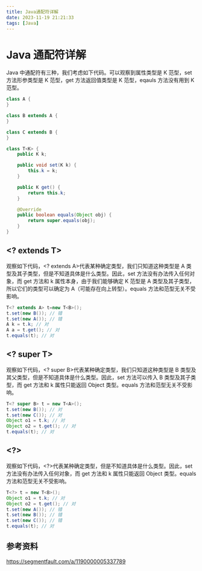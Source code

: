 ```yaml
---
title: Java通配符详解
date: 2023-11-19 21:21:33
tags: [Java]
---
```


# Java 通配符详解

Java 中通配符有三种，我们考虑如下代码。可以观察到属性类型是 K 范型，set 方法形参类型是 K 范型，get 方法返回值类型是 K 范型，eqauls 方法没有用到 K 范型。

```java
class A {
}

class B extends A {
}

class C extends B {
}

class T<K> {
    public K k;

    public void set(K k) {
        this.k = k;
    }

    public K get() {
        return this.k;
    }

    @Override
    public boolean equals(Object obj) {
        return super.equals(obj);
    }
}
```

## <? extends T>

观察如下代码，<? extends A>代表某种确定类型，我们只知道这种类型是 A 类型及其子类型，但是不知道具体是什么类型。因此，set 方法没有办法传入任何对象，而 get 方法和 k 属性本身，由于我们能够确定 K 范型是 A 类型及其子类型，所以它们的类型可以确定为 A（可能存在向上转型）。equals 方法和范型无关不受影响。

```java
T<? extends A> t=new T<B>();
t.set(new B()); // 错
t.set(new A()); // 错
A k = t.k; // 对
A a = t.get(); // 对
t.equals(t); // 对
```

## <? super T>

观察如下代码，<? super B>代表某种确定类型，我们只知道这种类型是 B 类型及其父类型，但是不知道具体是什么类型。因此，set 方法可以传入 B 类型及其子类型，而 get 方法和 k 属性只能返回 Object 类型。equals 方法和范型无关不受影响。

```java
T<? super B> t = new T<A>();
t.set(new B()); // 对
t.set(new C()); // 对
Object o1 = t.k; // 对
Object o2 = t.get(); // 对
t.equals(t); // 对
```

## <?>

观察如下代码，<?>代表某种确定类型，但是不知道具体是什么类型。因此，set 方法没有办法传入任何对象，而 get 方法和 k 属性只能返回 Object 类型。equals 方法和范型无关不受影响。

```java
T<?> t = new T<B>();
Object o1 = t.k; // 对
Object o2 = t.get(); // 对
t.set(new A()); // 错
t.set(new B()); // 错
t.set(new C()); // 错
t.equals(t); // 对
```

## 参考资料

https://segmentfault.com/a/1190000005337789
